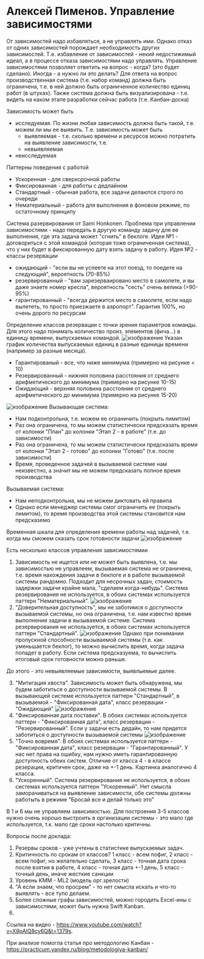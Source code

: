 # Алексей Пименов. Управление зависимостями

От зависимостей надо избавляться, а не управлять ими. Однако отказ от одних зависимостей порождает необходимость других зависимостей. Т.е. избавление от зависимостей - некий
недостижимый идеал, а в процессе отказа зависимостями надо управлять.
Управление зависимостями позволяет ответить на вопрос - когда? (это будет сделано). Иногда - а нужно ли это делать? 
Для ответа на вопрос производственная система (т.е. набор команд) должна быть ограничена, т.е. в ней должно быть ограниченное количество единиц работ (в штуках).
Также система должна быть визуализирована - т.е. видеть на каком этапе разработки сейчас работа (т.е. Канбан-доска)

Зависимость может быть 
* исследуемая. По жизни любая зависимость должна быть такой, т.е. можем ли мы ее выявить. Т.е. зависимость может быть
  * выявляемая - т.е. сколько времени и ресурсов можно потратить на выявление зависимости, т.е.
  * невыявляемая
* неисследуемая

Паттерны поведения с работой
* Ускоренная - для сверхсрочной работы
* Фиксированная - для работы с дедлайном
* Стандартный - обычная работа, все задачи делаются строго по очереди
* Нематериальный - работа для выполнения в фоновом режиме, по остаточному принципу

Система разервирования от Sami Honkonen. 
Проблема при управлении зависимостями - надо передать в другую команду задачу для ее выполнения, где эта задача может "сгнить" в беклоге.
Идея №1 - договориться с этой командой (которая тоже ограниченная система), что у них будет в фиксированную дату взять задачу в работу.
Идея №2 - классы резервации
* ожидающий - "если вы не успеете на этот поезд, то поедете на следующий", вероятность (70-85%)
* резервированный - "вам зарезерваировано место в самолете, и вы даже знаете номер кресла", вероятность "сесть" очень велика (>90-95%)
* гарантированный - "всегда держится место в самолете, если надо вылететь, то просто приезжаете в аэропорт". Гарантия 100%, но очень дорого по ресурсам

Определение классов резервации с точки зрения параметров команды. Для этого надо понимать количество произ. элементов (фича...) в единицу времени, выпускаемых командой.
![изображение](https://github.com/Letsifer/knowledge-base/assets/14146724/c552cd5d-080a-4448-9440-c3841bc98e84)
Указан график количества выпускаемых единиц в разные единицы времени (например за разные месяца).
* Гарантированый - все, что ниже минимума (примерно на рисунке < 10)
* Резервированный - нижняя половина расстояния от среднего арифметического до минимума (примерно на рисунке 10-15)
* Ожидающий - верхняя половина расстояния от среднего арифметического до минимума (примерно на рисунке 15-20)

![изображение](https://github.com/Letsifer/knowledge-base/assets/14146724/8f5c15a5-0a3a-451b-8252-1d14b82577a6)
Вызывающая система:
* Нам подконтрольна, т.е. можем ее ограничить (покрыть лимитом)
* Раз она ограничена, то мы можем статистически предсказать время от колонки "План" до колонки "Этап 2 - в работе" (т.е. до зависимости)
* Раз она ограничена, то мы можем статистически предсказать время от колонки "Этап 2 - готово" до колонки "Готово" (т.е. после зависимости)
* Время, проведенное задачей в вызываемой системе нам неизвестно, а значит мы не можем предсказать полное время производства

Вызываемая система:
* Нам неподконтрольна, мы не можем диктовать ей правила
* Однако если менеджер системы смог ограничить ее (покрыть лимитом), то время производства этой системы становится нам предсказемо

Временная шкала для определения времени работы над задачей, т.е. когда мы сможем сказать срок готовности задачи
![изображение](https://github.com/Letsifer/knowledge-base/assets/14146724/8418766f-0499-43ff-acb1-9cf72f4b3281)

Есть несколько классов управления зависимостямии
1. Зависимость не ищется или не может быть выявлена, т.е. мы зависимостью не управлеем, вызываемая система не ограничена, т.е. время нахождения задачи в беклоге и в работе
вызываемой системы рандомно. Подходит для несрочных задач, стоимость задержки задачи крайне мала, "сделаем когда-нибудь". Система резервирования не используется, в обоих
системах используется паттерн "Нематериальный".
![изображение](https://github.com/Letsifer/knowledge-base/assets/14146724/a3b595dd-3850-44e1-be95-a8547ceeac06)
2. "Доверительная доступность", мы не заботимся о доступности вызываемой системы, но она ограничена, т.е. нам известно время выполнения задачи в вызываемой системе. Система
резервирования не используется, в обоих системах используется паттерн "Стандартный".
![изображение](https://github.com/Letsifer/knowledge-base/assets/14146724/026161c6-f25c-449b-b389-51a23d101af1)
Однако при понимании пропускной способности вызываемой системы (т.е. как уменьшается беклог), то можно вычислить время, когда задача попадет в работу. Если система предсказуема,
то вычислить итоговый срок готовности можно раньше.

До этого - это невыявляемые зависимости, выявлыемые далее.

3. "Митигация хвоста". Зависимость может быть обнаружена, мы будем заботиться о доступности вызываемой системы. В вызывающей системе используется паттерн "Стандартный", в
вызываемой - "Фиксированная дата", класс резервации - "Ожидающий"
![изображение](https://github.com/Letsifer/knowledge-base/assets/14146724/41d93ddf-0ffe-442c-94c8-893ba3a63220)
4. "Фиксированная дата поставки". В обоих системах используется паттерн - "Фиксированная дата", класс резервации - "Резервированный". Если у задачи есть дедайн, то нам придется
заботиться о доступности вызываемой системы
![изображение](https://github.com/Letsifer/knowledge-base/assets/14146724/aa7674e0-577f-4908-931b-02301b500f7c)
5. "Точно вовремя". В обоих системах используется паттерн - "Фиксированная дата", класс резервации - "Гарантированный". У нас нет права на ошибку, нам нужно иметь
гарантированную доступность обеих систем. Отличие от класса 4 - в классе резерации, критичен срок, даже на +-1 день. Картинка аналогично 4 класса.
6. "Ускоренный".  Система резервирования не используется, в обоих системах используется паттерн "Ускоренный". Нет смысла заморачиваться на выявление зависимости, обе системы
должны работыть в режиме "Бросай все и делай только это"

В 1 и 6 мы не управляем зависимостью.
Для построения 3-5 классов нужно очень хорошо выстроить в организации системы - это мало где используется, т.к. мало где сроки настолько критичны.

Вопросы после доклада:
1. Резервы сроков - уже учтены в статистике выпускаемых задач.
2. Критичность по срокам от классов? 1 класс - всем пофиг, 2 класс - всем пофиг, но желательно сделать, 3 класс - точная дата срока после взятия в работе, 4 класс - точная дата +-1 день, 5 класс - точный день, иначе жесткие санкции
3. Уровень KMM - ML2 (модель орг.зрелости)
4. "А если знаем, что просрем" - то нет смысла искать и что-то выявлять - все тупо делаем.
5. Более сложные графы зависимостей, можно городить Excel-ины с зависимостями, может быть нужна Swift Kanban.
6. 

Ссылка на видео - https://www.youtube.com/watch?v=X8pAlQ8cy6Q&t=1379s.

При анализе помогла статья про методологию Канбан - https://practicum.yandex.ru/blog/metodologiya-kanban/
